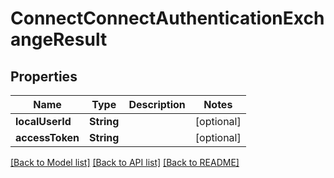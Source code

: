 # ConnectConnectAuthenticationExchangeResult

## Properties
Name | Type | Description | Notes
------------ | ------------- | ------------- | -------------
**localUserId** | **String** |  | [optional] 
**accessToken** | **String** |  | [optional] 

[[Back to Model list]](../README.md#documentation-for-models) [[Back to API list]](../README.md#documentation-for-api-endpoints) [[Back to README]](../README.md)


